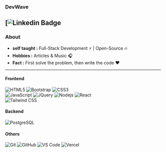 ### DevWave
[![Linkedin Badge](https://img.shields.io/badge/LinkedIn-0A66C2?style=for-the-badge&logo=linkedin&link=https%3A%2F%2Fwww.linkedin.com%2Fin%2Framo-d%25C3%25B6ring-583ab618a%2F) 
---------------------------------------------------------------------------------------------------------------------------------------------------------------------------------
### About

-  **self taught :** Full-Stack Development :zap: | Open-Source :fire:	
-  **Hobbies :** Articles & Music :headphones:
-  **Fact :** First solve the problem, then write the code :heart: 

---------------------------------------------------------------------------------------------------------------------------------------------------------------------------------

#### Frontend

![HTML5](https://img.shields.io/badge/HTML5-E34F26?style=for-the-badge&logo=html5&labelColor=black)
![Bootstrap](https://img.shields.io/badge/Bootstrap-7952B3?style=for-the-badge&logo=bootstrap&labelColor=black)
![CSS3](https://img.shields.io/badge/CSS3-1572B6?style=for-the-badge&logo=css3&labelColor=black)<br>
![JavaScript](https://img.shields.io/badge/JavaScript-F7DF1E?style=for-the-badge&logo=javascript&labelColor=black)
![JQuery](https://img.shields.io/badge/JQuery-0769AD?style=for-the-badge&logo=jquery&logoColor=white&color=black)
![Nodejs](https://img.shields.io/badge/Node.js-339933?style=for-the-badge&logo=node.js&labelColor=black)
![React](https://img.shields.io/badge/React-61DAFB?style=for-the-badge&logo=react&labelColor=black)<br>
![Tailwind CSS](https://img.shields.io/badge/Tailwind_CSS-06B6D4?style=for-the-badge&logo=tailwindcss&labelColor=black)

#### Backend

![PostgreSQL](https://img.shields.io/badge/PostgreSQL-4169E1?style=for-the-badge&logo=postgresql&logoColor=white&color=black)

#### Others

![Git](https://img.shields.io/badge/Git-F05032?style=for-the-badge&logo=git&labelColor=black)
![GitHub](https://img.shields.io/badge/GitHub-181717?style=for-the-badge&logo=github&labelColor=black)
![VS Code](https://img.shields.io/badge/VS_Code-007ACC?style=for-the-badge&logo=visualstudiocode&labelColor=black)
![Vercel](https://img.shields.io/badge/Vercel-000000?style=for-the-badge&logo=vercel&labelColor=black)

